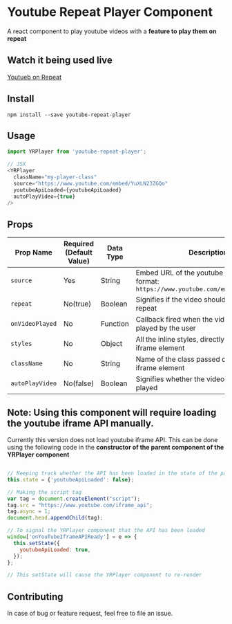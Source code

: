 # Youtube Repeat Player Component
A react component to play youtube videos with a **feature to play them on repeat**


## Watch it being used live
[Youtueb on Repeat](https://youtube-on-repeat.netlify.com)

## Install
`npm install --save youtube-repeat-player`


## Usage

```javascript
import YRPlayer from 'youtube-repeat-player';

// JSX
<YRPlayer
  className="my-player-class"
  source="https://www.youtube.com/embed/YuXLN23ZGQo"
  youtubeApiLoaded={youtubeApiLoaded}
  autoPlayVideo={true}
/>

```



## Props

| Prop Name | Required (Default Value) | Data Type | Description |
| --------- | -------- | --------- | ----------- |
| `source`  | Yes      | String    | Embed URL of the youtube video of this format: `https://www.youtube.com/embed/YuXLN23ZGQo` |
| `repeat` | No(true)       | Boolean   | Signifies if the video should be played on repeat |
| `onVideoPlayed` | No | Function | Callback fired when the video is being played by the user | 
| `styles` | No | Object | All the inline styles, directly passed to the iframe element |
| `className` | No | String | Name of the class passed direclty to the iframe element | 
| `autoPlayVideo` | No(false) | Boolean | Signifies whether the video should be auto played |



## Note: Using this component will require loading the youtube iframe API manually. 
Currently this version does not load youtube iframe API. This can be done using the following code in the **constructor of the parent component of the YRPlayer component**

```javascript

// Keeping track whether the API has been loaded in the state of the parent
this.state = {'youtubeApiLoaded': false};

// Making the script tag
var tag = document.createElement("script");
tag.src = "https://www.youtube.com/iframe_api";
tag.async = 1;
document.head.appendChild(tag);

// To signal the YRPlayer component that the API has been loaded
window['onYouTubeIframeAPIReady'] = e => {
  this.setState({
    youtubeApiLoaded: true,
  });
};

// This setState will cause the YRPlayer component to re-render
```



## Contributing
In case of bug or feature request, feel free to file an issue.
